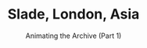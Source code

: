 ---
title: "Slade, London, Asia"
subtitle: "Animating the Archive (Part 1)"
contributor:
    - id: mtiampo
    - id: lbruchet
layout: table-of-contents
review_status: "Peer Reviewed (Double Blind)"
licence:
  - text: "Creative Commons Attribution-NonCommercial 4.0 International (CC BY-NC 4.0)"
  - href: "https://creativecommons.org/licenses/by-nc/4.0/"
  - isExternalLink: true
identifier:
  doi: "https://doi.org/10.17658/issn.2058-5462/issue-20/animatingsladearchive"
  issn: 2058-5462
presentation: grid
order: 203
palette: 
  - main: "theme-bittersweet"
  - light: "#FD746A"
  - dark: "#9E3129"
outputs:
  - pdf
  - html
---